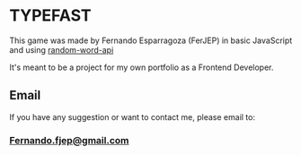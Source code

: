 # TYPEFAST

This game was made by Fernando Esparragoza (FerJEP) in basic JavaScript and using [random-word-api](https://random-word-api.herokuapp.com/)

It's meant to be a project for my own portfolio as a Frontend Developer.

## Email

If you have any suggestion or want to contact me, please email to:

### Fernando.fjep@gmail.com

